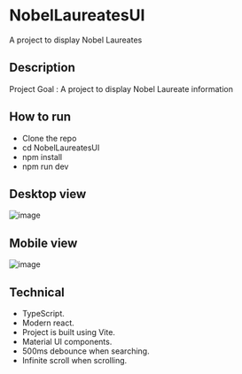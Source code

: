 # NobelLaureatesUI
A project to display Nobel Laureates

## Description
Project Goal : A project to display Nobel Laureate information

## How to run
- Clone the repo
- cd NobelLaureatesUI
- npm install
- npm run dev

## Desktop view
![image](https://github.com/user-attachments/assets/fb193a9b-eef1-4aa1-8419-46fdd3ef669b)


## Mobile view
![image](https://github.com/user-attachments/assets/315fc3e1-5215-48eb-9c8c-68c5fea7517c)


## Technical
- TypeScript.
- Modern react.
- Project is built using Vite.
- Material UI components.
- 500ms debounce when searching.
- Infinite scroll when scrolling.
